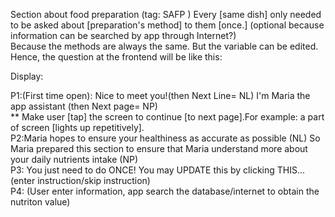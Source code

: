 Section about food preparation (tag: SAFP ) 
Every [same dish] only needed to be asked about [preparation's method] to them [once.] (optional because information can be searched by app through Internet?)  
Because the methods are always the same. But the variable can be edited. Hence, the question at the frontend will be like this: 
  
Display:  
  
P1:(First time open): Nice to meet you!(then Next Line= NL) 
I'm Maria the app assistant (then Next page= NP)  
** Make user [tap] the screen to continue [to next page].For example: a part of screen [lights up repetitively].  
P2:Maria hopes to ensure your healthiness as accurate as possible (NL) So Maria prepared this section to ensure that Maria understand more about your daily nutrients intake (NP)	
P3: You just need to do ONCE! You may UPDATE this by clicking THIS... (enter instruction/skip instruction)	
P4: (User enter information, app search the database/internet to obtain the nutriton value)	
